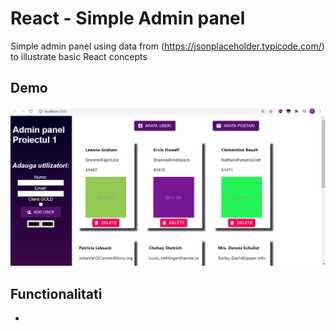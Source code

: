 # React - Simple Admin panel

Simple admin panel using data from (https://jsonplaceholder.typicode.com/) to illustrate basic React concepts

## Demo

![Demonstration](demo.png)

## Functionalitati

* 
